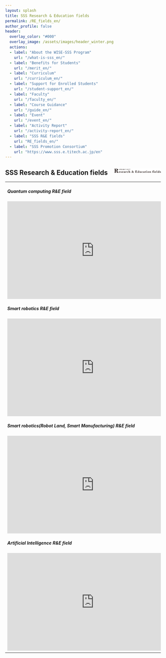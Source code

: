 ```yaml
---
layout: splash
title: SSS Research & Education fields
permalink: /RE_fields_en/
author_profile: false
header:
  overlay_color: "#000"
  overlay_image: /assets/images/header_winter.png
  actions:
  - label: "About the WISE-SSS Program"
    url: "/what-is-sss_en/"
  - label: "Benefits for Students"
    url: "/merit_en/"
  - label: "Curriculum"
    url: "/curriculum_en/"
  - label: "Support for Enrolled Students"
    url: "/student-support_en/"
  - label: "Faculty"
    url: "/faculty_en/"
  - label: "Course Guidance"
    url: "/guide_en/"
  - label: "Event"
    url: "/event_en/"
  - label: "Activity Report"
    url: "/activity-report_en/"
  - label: "SSS R&E fields"
    url: "RE_fields_en/"
  - label: "SSS Promotion Consortium"
    url: "https://www.sss.e.titech.ac.jp/en"
---
```


## SSS Research & Education fields  <img src="/assets/images/logo_R&E.png" width="30%" height="30%" align="right"/>

<table style="border:none;" width="100%">
    <td style="border:none;" width="50%">

<h5>Quantum computing R&E field</h5>
<iframe width="560" height="315" src="https://www.youtube.com/embed/ugZYHpeiHAQ" frameborder="0" allow="accelerometer; autoplay; clipboard-write; encrypted-media; gyroscope; picture-in-picture" allowfullscreen></iframe>

<h5>Smart robotics R&E field</h5>
<iframe width="560" height="315" src="https://www.youtube.com/embed/0_m_4_VGqdo" frameborder="0" allow="accelerometer; autoplay; clipboard-write; encrypted-media; gyroscope; picture-in-picture" allowfullscreen></iframe>

<h5>Smart robotics(Robot Land, Smart Manufacturing) R&E field</h5>
<iframe width="560" height="315" src="https://www.youtube.com/embed/Wg8prZZ46Tw" frameborder="0" allow="accelerometer; autoplay; clipboard-write; encrypted-media; gyroscope; picture-in-picture" allowfullscreen></iframe>

<h5>Artificial Intelligence R&E field</h5>
<iframe width="560" height="315" src="https://www.youtube.com/embed/7s3lnMQOqOc" frameborder="0" allow="accelerometer; autoplay; clipboard-write; encrypted-media; gyroscope; picture-in-picture" allowfullscreen></iframe>

</td>
<td style="border:none;" width="50%">

<h5>Quantum sensor R&E field</h5>
<iframe width="560" height="315" src="https://www.youtube.com/embed/jPs9mQJEKGc" frameborder="0" allow="accelerometer; autoplay; clipboard-write; encrypted-media; gyroscope; picture-in-picture" allowfullscreen></iframe>

<h5>Smart robotics(Robot Zoo Aqua, Robot Zoo Sky) R&E field</h5>
<iframe width="560" height="315" src="https://www.youtube.com/embed/mdQUHdqadl4" frameborder="0" allow="accelerometer; autoplay; clipboard-write; encrypted-media; gyroscope; picture-in-picture" allowfullscreen></iframe>

<h5>Smart mobility R&E field</h5>
<iframe width="560" height="315" src="https://www.youtube.com/embed/E20RnN_0rbI" frameborder="0" allow="accelerometer; autoplay; clipboard-write; encrypted-media; gyroscope; picture-in-picture" allowfullscreen></iframe>

</td>
</table>
